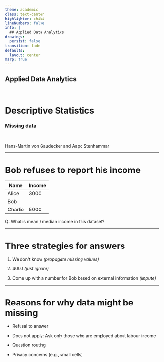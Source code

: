 ```yaml
---
theme: academic
class: text-center
highlighter: shiki
lineNumbers: false
info: |
  ## Applied Data Analytics
drawings:
  persist: false
transition: fade
defaults:
  layout: center
marp: true
---
```


## Applied Data Analytics

<br>

# Descriptive Statistics


### Missing data

<br>

Hans-Martin von Gaudecker and Aapo Stenhammar

---

# Bob refuses to report his income

| Name    | Income |
| ------- | ------ |
| Alice   | 3000   |
| Bob     |        |
| Charlie | 5000   |

Q: What is mean / median income in this dataset?

---

# Three strategies for answers

1. We don't know *(propagate missing values)*

1. 4000 *(just ignore)*

1. Come up with a number for Bob based on external information *(impute)*


---

# Reasons for why data might be missing

- Refusal to answer

- Does not apply: Ask only those who are employed about labour income

- Question routing

- Privacy concerns (e.g., small cells)
